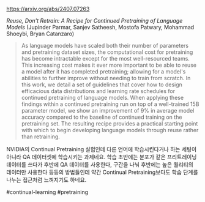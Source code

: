 https://arxiv.org/abs/2407.07263

*Reuse, Don't Retrain: A Recipe for Continued Pretraining of Language Models* (Jupinder Parmar, Sanjev Satheesh, Mostofa Patwary, Mohammad Shoeybi, Bryan Catanzaro)

> As language models have scaled both their number of parameters and pretraining dataset sizes, the computational cost for pretraining has become intractable except for the most well-resourced teams. This increasing cost makes it ever more important to be able to reuse a model after it has completed pretraining; allowing for a model's abilities to further improve without needing to train from scratch. In this work, we detail a set of guidelines that cover how to design efficacious data distributions and learning rate schedules for continued pretraining of language models. When applying these findings within a continued pretraining run on top of a well-trained 15B parameter model, we show an improvement of 9\% in average model accuracy compared to the baseline of continued training on the pretraining set. The resulting recipe provides a practical starting point with which to begin developing language models through reuse rather than retraining.

NVIDIA의 Continual Pretraining 실험인데 다른 언어에 학습시킨다거나 하는 세팅이 아니라 QA 데이터셋에 학습시키는 과제네요. 학습 초반에는 분포가 같은 프리트레이닝 데이터를 쓰다가 후반에 QA 데이터를 사용한다, 구간을 나눠 후반에는 높은 퀄리티의 데이터만 사용한다 등등의 방법들인데 약간 Continual Pretraining보다도 학습 단계를 나누는 접근처럼 느껴지기도 하네요.

#continual-learning #pretraining 